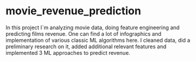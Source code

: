 # movie_revenue_prediction

In this project I`m analyzing movie data, doing feature engineering and predicting films revenue. One can find a lot of infographics and implementation of various classic ML algorithms here. I cleaned data, did a preliminary research on it, added additional relevant features and implemented 3 ML approaches to predict revenue.
